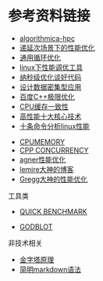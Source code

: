 # 参考资料链接
- [algorithmica-hpc](https://en.algorithmica.org/hpc/)
- [递延次场景下的性能优化](https://mp.weixin.qq.com/s/2drIFihDSBLkhklPuSmZkQ)
- [通用循环优化](https://blog.csdn.net/qq_36287943/article/details/108542455)
- [linux下性能调优工具](https://mp.weixin.qq.com/s/SwR9-2SrmzXEboKfqN2eSA)
- [纳秒级优化谈好代码](https://mp.weixin.qq.com/s/SwR9-2SrmzXEboKfqN2eSA)
- [设计数据密集型应用](https://mp.weixin.qq.com/s/LIXDf3fIOtY7quYD_pQU4Q)
- [百度C++极限优化](https://mp.weixin.qq.com/s/0Ofo8ak7-UXuuOoD0KIHwA)
- [CPU缓存一致性](https://mp.weixin.qq.com/s/PDUqwAIaUxNkbjvRfovaCg)
- [高性能十大核心技术](https://mp.weixin.qq.com/s/vl3Pk-QfVzjhZgEd6VTC4w)
- [十条命令分析linux性能](https://mp.weixin.qq.com/s/jdnQN9tLkm6Mf3KqryIKmQ)

* [CPUMEMORY](https://akkadia.org/drepper/cpumemory.pdf)
* [CPP CONCURRENCY](https://paul.pub/cpp-concurrency/)
* [agner性能优化](https://www.agner.org/optimize/)
* [lemire大神的博客](https://lemire.me/blog/)
* [Gregg大神的性能优化](https://brendangregg.com/)



工具类

- [QUICK BENCHMARK](https://quick-bench.com/q/xNcDmD0N88EYUZlYSCfkL53f0Zg)

- [GODBLOT](https://rust.godbolt.org/)

  

非技术相关
- [金字塔原理](https://mp.weixin.qq.com/s/h8pmJVmhGE7xDfRvAnZcUQ)
- [简明markdown语法](https://www.jianshu.com/p/335db5716248)

